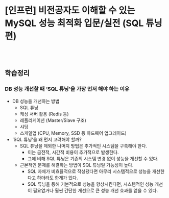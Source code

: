# [인프런] 비전공자도 이해할 수 있는 MySQL 성능 최적화 입문/실전 (SQL 튜닝편)

<br><br>

## 학습정리
### DB 성능 개선할 때 ‘SQL 튜닝’을 가장 먼저 해야 하는 이유
- DB 성능을 개선하는 방법
  - SQL 튜닝
  - 캐싱 서버 활용 (Redis 등)
  - 레플리케이션 (Master/Slave 구조)
  - 샤딩
  - 스케일업 (CPU, Memory, SSD 등 하드웨어 업그레이드)
- ‘SQL 튜닝’을 왜 먼저 고려해야 할까?
  - SQL 튜닝을 제외한 나머지 방법은 추가적인 시스템을 구축해야 한다.
    - 이는 금전적, 시간적 비용이 추가적으로 발생한다.
    - 그에 비해 SQL 튜닝은 기존의 시스템 변경 없이 성능을 개선할 수 있다.
  - 근본적인 문제를 해결하는 방법이 SQL 튜닝일 가능성이 높다.
    - SQL 자체가 비효율적으로 작성됐다면 아무리 시스템적으로 성능을 개선한다고 하더라도 한계가 있다.
    - SQL 튜닝을 통해 기본적으로 성능을 향상시킨다면, 시스템적인 성능 개선이 필요없거나 훨씬 간단한 개선으로 큰 성능 개선 효과를 얻을 수 있다. 
